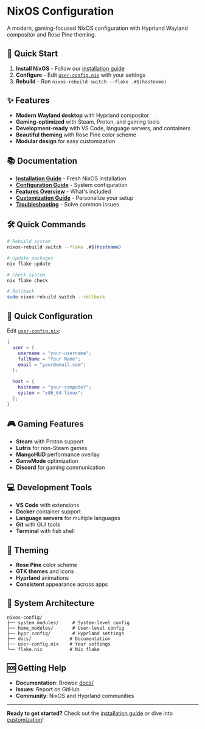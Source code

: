 # NixOS Configuration

A modern, gaming-focused NixOS configuration with Hyprland Wayland compositor and Rose Pine theming.

## 🚀 Quick Start

1. **Install NixOS** - Follow our [installation guide](docs/installation.md)
2. **Configure** - Edit [`user-config.nix`](user-config.nix) with your settings
3. **Rebuild** - Run `nixos-rebuild switch --flake .#$(hostname)`

## ✨ Features

- **Modern Wayland desktop** with Hyprland compositor
- **Gaming-optimized** with Steam, Proton, and gaming tools
- **Development-ready** with VS Code, language servers, and containers
- **Beautiful theming** with Rose Pine color scheme
- **Modular design** for easy customization

## 📚 Documentation

- **[Installation Guide](docs/installation.md)** - Fresh NixOS installation
- **[Configuration Guide](docs/configuration.md)** - System configuration
- **[Features Overview](docs/features.md)** - What's included
- **[Customization Guide](docs/customization.md)** - Personalize your setup
- **[Troubleshooting](docs/troubleshooting.md)** - Solve common issues

## 🛠️ Quick Commands

```bash
# Rebuild system
nixos-rebuild switch --flake .#$(hostname)

# Update packages
nix flake update

# Check system
nix flake check

# Rollback
sudo nixos-rebuild switch --rollback
```

## 🎯 Quick Configuration

Edit [`user-config.nix`](user-config.nix):

```nix
{
  user = {
    username = "your-username";
    fullName = "Your Name";
    email = "your@email.com";
  };
  
  host = {
    hostname = "your-computer";
    system = "x86_64-linux";
  };
}
```

## 🎮 Gaming Features

- **Steam** with Proton support
- **Lutris** for non-Steam games
- **MangoHUD** performance overlay
- **GameMode** optimization
- **Discord** for gaming communication

## 💻 Development Tools

- **VS Code** with extensions
- **Docker** container support
- **Language servers** for multiple languages
- **Git** with GUI tools
- **Terminal** with fish shell

## 🎨 Theming

- **Rose Pine** color scheme
- **GTK themes** and icons
- **Hyprland** animations
- **Consistent** appearance across apps

## 🔧 System Architecture

```
nixos-config/
├── system_modules/     # System-level config
├── home_modules/       # User-level config
├── hypr_config/        # Hyprland settings
├── docs/              # Documentation
├── user-config.nix    # Your settings
└── flake.nix          # Nix flake
```

## 🆘 Getting Help

- **Documentation**: Browse [docs/](docs/)
- **Issues**: Report on GitHub
- **Community**: NixOS and Hyprland communities

---

**Ready to get started?** Check out the [installation guide](docs/installation.md) or dive into [customization](docs/customization.md)!
